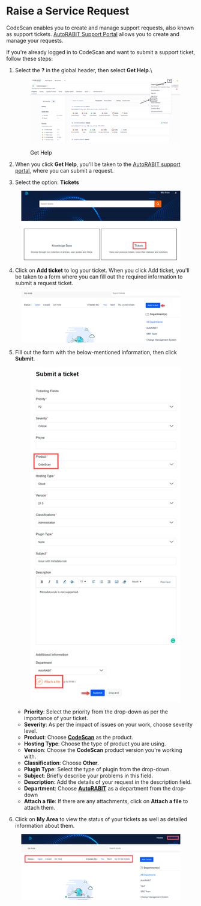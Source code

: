 # Raise a Service Request

CodeScan enables you to create and manage support requests, also known as support tickets. [AutoRABIT Support Portal](https://support.autorabit.com/portal/en/home) allows you to create and manage your requests.

If you're already logged in to CodeScan and want to submit a support ticket, follow these steps:

1.  Select the **?** in the global header, then select **Get Help**.\


    <figure><img src="../../../.gitbook/assets/image (1705).png" alt=""><figcaption><p>Get Help</p></figcaption></figure>
2. When you click **Get Help**, you'll be taken to the [AutoRABIT support portal](https://support.autorabit.com/portal/en/home), where you can submit a request.
3. Select the option: **Tickets**

<figure><img src="../../../.gitbook/assets/image (452).png" alt=""><figcaption></figcaption></figure>

4. Click on **Add ticket** to log your ticket. When you click Add ticket, you'll be taken to a form where you can fill out the required information to submit a request ticket.

<figure><img src="../../../.gitbook/assets/image (453).png" alt=""><figcaption></figcaption></figure>

5.  Fill out the form with the below-mentioned information, then click **Submit**.



    <figure><img src="../../../.gitbook/assets/image (454).png" alt="" width="450"><figcaption></figcaption></figure>

    * **Priority**: Select the priority from the drop-down as per the importance of your ticket.
    * **Severity**: As per the impact of issues on your work, choose severity level.
    * **Product**: Choose [**CodeScan**](https://www.codescan.io/) as the product.
    * **Hosting Type**: Choose the type of product you are using.
    * **Version**: Choose the **CodeScan** product version you're working with.
    * **Classification**: Choose **Other**.
    * **Plugin Type**: Select the type of plugin from the drop-down.
    * **Subject**: Briefly describe your problems in this field.
    * **Description**: Add the details of your request in the description field.
    * **Department**: Choose [**AutoRABIT**](https://www.autorabit.com/) as a department from the drop-down
    * **Attach a file**:  If there are any attachments, click on **Attach a file** to attach them.
6. Click on **My Area** to view the status of your tickets as well as detailed information about them.

<figure><img src="../../../.gitbook/assets/image (455).png" alt=""><figcaption></figcaption></figure>

